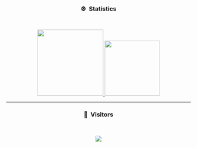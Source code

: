 ### <p align="center">⚙️ &nbsp;Statistics</p>
<br>
<p align="center">
<a href="https://github.com/billythegoat356">
  <img height="180em" src="https://github-readme-stats-eight-theta.vercel.app/api?username=ArticOff&show_icons=true&theme=react&include_all_commits=true&locale=fr"/>
  <img height="150em" src="https://github-readme-stats-eight-theta.vercel.app/api/top-langs/?username=ArticOff&layout=compact&langs_count=8&theme=react&locale=fr"/>
</a>
  
</p>

-----

### <p align="center">👀 &nbsp;Visitors</p>
<br>
<p align="center">
  <img src="https://profile-counter.glitch.me/ArticOff/count.svg" />
</p>
